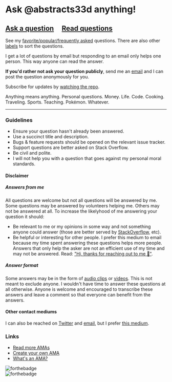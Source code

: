 # Ask @abstracts33d anything!

## [Ask a question](../../issues/new) &nbsp;&nbsp;&nbsp; [Read questions](../../issues?utf8=%E2%9C%93&q=is%3Aissue%20is%3Aclosed%20sort%3Aupdated-desc%20-label%3Ahidden)


See my [favorite/popular/frequently asked](https://github.com/abstracts33d/ama/issues?utf8=%E2%9C%93&q=label%3A%22favorite%2Fpopular%2Ffrequently%20asked%22%20) questions. There are also other [labels](https://github.com/abstracts33d/ama/labels) to sort the questions.  

I get a lot of questions by email but responding to an email only helps one person. This way anyone can read the answer.

**If you'd rather not ask your question publicly**, send me an [email](mailto:me+ama@abstracts33d.com) and I can post the question anonymously for you.

Subscribe for updates by [watching the repo](https://github.com/abstracts33d/ama/subscription).

Anything means anything. Personal questions. Money. Life. Code. Cooking. Traveling. Sports. Teaching. Pokémon. Whatever.

---

### Guidelines

- Ensure your question hasn't already been answered.
- Use a succinct title and description.
- Bugs & feature requests should be opened on the relevant issue tracker.
- Support questions are better asked on Stack Overflow.
- Be civil and polite.
- I will not help you with a question that goes against my personal moral standards.



#### Disclaimer

##### Answers from me

All questions are welcome but not all questions will be answered by me. Some questions may be answered by volunteers helping me. Others may not be answered at all. To increase the likelyhood of me answering your question it should:

- Be relevant to me or my opinions in some way and not something anyone could answer (those are better served by [StackOverflow](https://stackoverflow.com/), etc).
- Be helpful or interesting for other people. I prefer this medium to email because my time spent answering these questions helps more people. Answers that only help the asker are not an efficient use of my time and may not be answered. Read: ["Hi, thanks for reaching out to me 👋"](http://kcd.im/no-time).

##### Answer format

Some answers may be in the form of [audio clips](https://github.com/abstracts33d/ama/issues?q=label%3Aaudio-answer) or [videos](https://github.com/abstracts33d/ama/issues?q=label%3Avideo-answer). This is not meant to exclude anyone. I wouldn't have time to answer these questions at all otherwise. Anyone is welcome and encouraged to transcribe these answers and leave a comment so that everyone can benefit from the answers.

#### Other contact mediums

I can also be reached on [Twitter](https://twitter.com/abstracts33d) and [email](mailto:me+ama@abstracts33d.com), but I prefer [this medium](https://github.com/abstracts33d/ama/issues/new).

### Links

- [Read more AMAs](https://github.com/sindresorhus/amas)
- [Create your own AMA](../../fork)
- [What's an AMA?](https://en.wikipedia.org/wiki/Reddit#IAmA_and_AMA)  

![forthebadge](https://forthebadge.com/images/badges/built-with-grammas-recipe.svg)  
![forthebadge](https://forthebadge.com/images/badges/you-didnt-ask-for-this.svg)